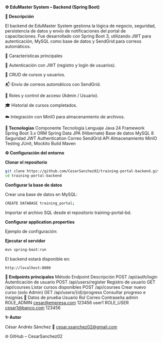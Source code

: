 **⚙️ EduMaster System – Backend (Spring Boot)**

**📘 Descripción**

El backend de EduMaster System gestiona la lógica de negocio, seguridad, persistencia de datos y envío de notificaciones del portal de capacitaciones.
Fue desarrollado con Spring Boot 3, utilizando JWT para autenticación, MySQL como base de datos y SendGrid para correos automáticos.

🧠 Características principales

🔐 Autenticación con JWT (registro y login de usuarios).

🧩 CRUD de cursos y usuarios.

📬 Envío de correos automáticos con SendGrid.

👥 Roles y control de acceso (Admin / Usuario).

🎓 Historial de cursos completados.

☁️ Integración con MinIO para almacenamiento de archivos.

**🧰 Tecnologías**
Componente	Tecnología
Lenguaje	Java 24
Framework	Spring Boot 3.x
ORM	Spring Data JPA (Hibernate)
Base de datos	MySQL 8
Seguridad	JWT Authentication
Correo	SendGrid API
Almacenamiento	MinIO
Testing	JUnit, Mockito
Build	Maven

**⚙️ Configuración del entorno**

**Clonar el repositorio**
```bash
git clone https://github.com/CesarSanchez02/training-portal-backend.git
cd training-portal-backend
```

**Configurar la base de datos**

Crear una base de datos en MySQL:
```bash
CREATE DATABASE training_portal;
```

Importar el archivo SQL desde el repositorio training-portal-bd.

**Configurar application.properties**

Ejemplo de configuración:

**Ejecutar el servidor**
```bash
mvn spring-boot:run
```


El backend estará disponible en:
```bash
http://localhost:8080
```

**📡 Endpoints principales**
Método	Endpoint	Descripción
POST	/api/auth/login	Autenticación de usuario
POST	/api/users/register	Registro de usuario
GET	/api/courses	Listar cursos disponibles
POST	/api/courses	Crear nuevo curso (solo Admin)
GET	/api/users/{id}/progress	Consultar progreso e insignias
🧪 Datos de prueba
Usuario	Rol	Correo	Contraseña
admin	ROLE_ADMIN	cesar@empresa.com
	123456
user1	ROLE_USER	cesar1@banco.com
	123456
  
**✨ Autor**

César Andrés Sánchez
📧 cesar.ssanchez02@gmail.com

🌐 GitHub – CesarSanchez02
